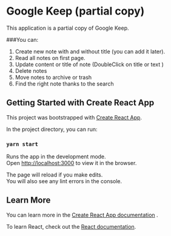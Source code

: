 # Google Keep (partial copy)

This application is a partial copy of Google Keep.

###You can: 
1) Create new note with and without title (you can add it later).
2) Read all notes on first page.
3) Update content or title of note (DoubleClick on title or text )
4) Delete notes
5) Move notes to archive or trash
6) Find the right note thanks to the search

## Getting Started with Create React App

This project was bootstrapped
with [Create React App](https://github.com/facebook/create-react-app).

In the project directory, you can run:

### `yarn start`

Runs the app in the development mode.\
Open [http://localhost:3000](http://localhost:3000) to view it in the browser.

The page will reload if you make edits.\
You will also see any lint errors in the console.

## Learn More

You can learn more in
the [Create React App documentation](https://facebook.github.io/create-react-app/docs/getting-started)
.

To learn React, check out the [React documentation](https://reactjs.org/).
